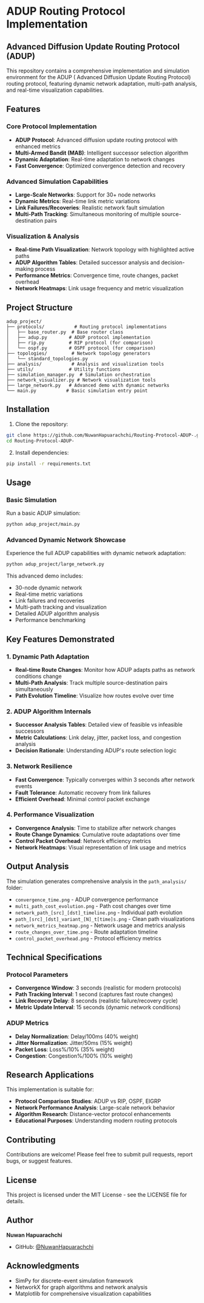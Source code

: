 # ADUP Routing Protocol Implementation

## Advanced Diffusion Update Routing Protocol (ADUP)

This repository contains a comprehensive implementation and simulation environment for the ADUP ( Advanced Diffusion Update Routing Protocol) routing protocol, featuring dynamic network adaptation, multi-path analysis, and real-time visualization capabilities.

## Features

### Core Protocol Implementation
- **ADUP Protocol**: Advanced diffusion update routing protocol with enhanced metrics
- **Multi-Armed Bandit (MAB)**: Intelligent successor selection algorithm
- **Dynamic Adaptation**: Real-time adaptation to network changes
- **Fast Convergence**: Optimized convergence detection and recovery

### Advanced Simulation Capabilities
- **Large-Scale Networks**: Support for 30+ node networks
- **Dynamic Metrics**: Real-time link metric variations
- **Link Failures/Recoveries**: Realistic network fault simulation
- **Multi-Path Tracking**: Simultaneous monitoring of multiple source-destination pairs

### Visualization & Analysis
- **Real-time Path Visualization**: Network topology with highlighted active paths
- **ADUP Algorithm Tables**: Detailed successor analysis and decision-making process
- **Performance Metrics**: Convergence time, route changes, packet overhead
- **Network Heatmaps**: Link usage frequency and metric visualization

## Project Structure

```
adup_project/
├── protocols/           # Routing protocol implementations
│   ├── base_router.py  # Base router class
│   ├── adup.py        # ADUP protocol implementation
│   ├── rip.py         # RIP protocol (for comparison)
│   └── ospf.py        # OSPF protocol (for comparison)
├── topologies/         # Network topology generators
│   └── standard_topologies.py
├── analysis/           # Analysis and visualization tools
├── utils/             # Utility functions
├── simulation_manager.py  # Simulation orchestration
├── network_visualizer.py # Network visualization tools
├── large_network.py   # Advanced demo with dynamic networks
└── main.py           # Basic simulation entry point
```

## Installation

1. Clone the repository:
```bash
git clone https://github.com/NuwanHapuarachchi/Routing-Protocol-ADUP-.git
cd Routing-Protocol-ADUP-
```

2. Install dependencies:
```bash
pip install -r requirements.txt
```

## Usage

### Basic Simulation
Run a basic ADUP simulation:
```bash
python adup_project/main.py
```

### Advanced Dynamic Network Showcase
Experience the full ADUP capabilities with dynamic network adaptation:
```bash
python adup_project/large_network.py
```

This advanced demo includes:
- 30-node dynamic network
- Real-time metric variations
- Link failures and recoveries
- Multi-path tracking and visualization
- Detailed ADUP algorithm analysis
- Performance benchmarking

## Key Features Demonstrated

### 1. Dynamic Path Adaptation
- **Real-time Route Changes**: Monitor how ADUP adapts paths as network conditions change
- **Multi-Path Analysis**: Track multiple source-destination pairs simultaneously
- **Path Evolution Timeline**: Visualize how routes evolve over time

### 2. ADUP Algorithm Internals
- **Successor Analysis Tables**: Detailed view of feasible vs infeasible successors
- **Metric Calculations**: Link delay, jitter, packet loss, and congestion analysis
- **Decision Rationale**: Understanding ADUP's route selection logic

### 3. Network Resilience
- **Fast Convergence**: Typically converges within 3 seconds after network events
- **Fault Tolerance**: Automatic recovery from link failures
- **Efficient Overhead**: Minimal control packet exchange

### 4. Performance Visualization
- **Convergence Analysis**: Time to stabilize after network changes
- **Route Change Dynamics**: Cumulative route adaptations over time
- **Control Packet Overhead**: Network efficiency metrics
- **Network Heatmaps**: Visual representation of link usage and metrics

## Output Analysis

The simulation generates comprehensive analysis in the `path_analysis/` folder:

- `convergence_time.png` - ADUP convergence performance
- `multi_path_cost_evolution.png` - Path cost changes over time
- `network_path_[src]_[dst]_timeline.png` - Individual path evolution
- `path_[src]_[dst]_variant_[N]_t[time]s.png` - Clean path visualizations
- `network_metrics_heatmap.png` - Network usage and metrics analysis
- `route_changes_over_time.png` - Route adaptation timeline
- `control_packet_overhead.png` - Protocol efficiency metrics

## Technical Specifications

### Protocol Parameters
- **Convergence Window**: 3 seconds (realistic for modern protocols)
- **Path Tracking Interval**: 1 second (captures fast route changes)
- **Link Recovery Delay**: 8 seconds (realistic failure/recovery cycle)
- **Metric Update Interval**: 15 seconds (dynamic network conditions)

### ADUP Metrics
- **Delay Normalization**: Delay/100ms (40% weight)
- **Jitter Normalization**: Jitter/50ms (15% weight)
- **Packet Loss**: Loss%/10% (35% weight)
- **Congestion**: Congestion%/100% (10% weight)

## Research Applications

This implementation is suitable for:
- **Protocol Comparison Studies**: ADUP vs RIP, OSPF, EIGRP
- **Network Performance Analysis**: Large-scale network behavior
- **Algorithm Research**: Distance-vector protocol enhancements
- **Educational Purposes**: Understanding modern routing protocols

## Contributing

Contributions are welcome! Please feel free to submit pull requests, report bugs, or suggest features.

## License

This project is licensed under the MIT License - see the LICENSE file for details.

## Author

**Nuwan Hapuarachchi**
- GitHub: [@NuwanHapuarachchi](https://github.com/NuwanHapuarachchi)

## Acknowledgments

- SimPy for discrete-event simulation framework
- NetworkX for graph algorithms and network analysis
- Matplotlib for comprehensive visualization capabilities
